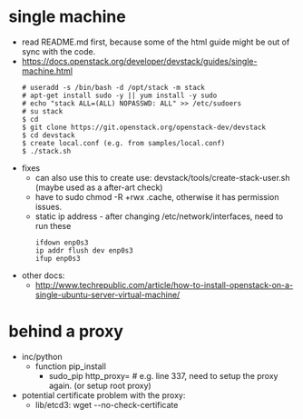 # single machine
* read README.md first, because some of the html guide might be out of sync with the code.
* https://docs.openstack.org/developer/devstack/guides/single-machine.html
  ```
  # useradd -s /bin/bash -d /opt/stack -m stack
  # apt-get install sudo -y || yum install -y sudo
  # echo "stack ALL=(ALL) NOPASSWD: ALL" >> /etc/sudoers
  # su stack
  $ cd
  $ git clone https://git.openstack.org/openstack-dev/devstack
  $ cd devstack
  $ create local.conf (e.g. from samples/local.conf)
  $ ./stack.sh
  ```
* fixes
  * can also use this to create use: devstack/tools/create-stack-user.sh (maybe used as a after-art check)
  * have to sudo chmod -R +rwx .cache, otherwise it has permission issues.
  * static ip address - after changing /etc/network/interfaces, need to run these
    ```
    ifdown enp0s3
    ip addr flush dev enp0s3
    ifup enp0s3
    ```
* other docs:
  * http://www.techrepublic.com/article/how-to-install-openstack-on-a-single-ubuntu-server-virtual-machine/
  
# behind a proxy
* inc/python
  * function pip_install
    * sudo_pip http_proxy=  # e.g. line 337, need to setup the proxy again. (or setup root proxy)
* potential certificate problem with the proxy:
  * lib/etcd3: wget --no-check-certificate 
